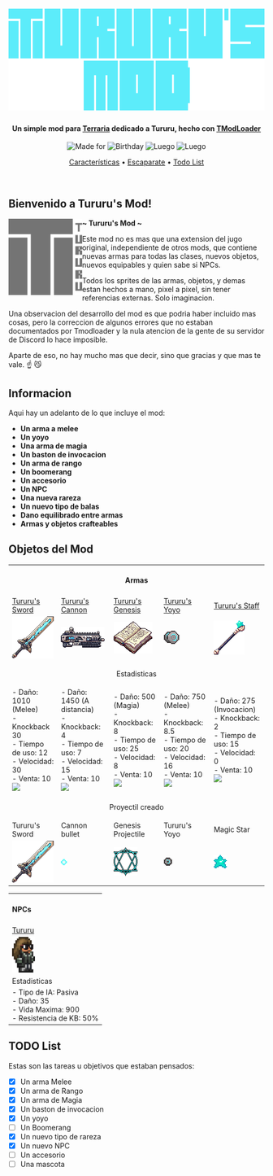 <!-- Tururu's Mod Banner -->
<h1 align="center">
    <a href="--------">
      <img alt="Tururu's Mod Logo" src="logoLetters.png" alt="TururusMod" height="200">
    </a>
</h1>

<!-- Project Description -->
<h4 align="center">Un simple mod para <a href="https://terraria.org/">Terraria</a> dedicado a Tururu, hecho con <a href="https://store.steampowered.com/app/1281930/tModLoader/">TModLoader</a></h4>

<!-- Poner aqui el video -->

<!-- Badges -->
<p align="center">
  <img src="https://img.shields.io/badge/Hecho para-Tururu-blue" alt="Made for">
  <img src="https://img.shields.io/badge/Happy-Bday-blue" alt="Birthday">
  <img src="https://img.shields.io/badge/Pa que-luego digan-blue" alt="Luego">
  <img src="https://img.shields.io/badge/Disponible en-Steam-blue" alt="Luego">
</p>

<!-- Quick links -->
<p align="center">
  <a href="#features">Características</a> •
  <a href="#showcase">Escaparate</a> •
  <a href="#todo-list">Todo List</a>
</p>


<!-- Other Badges -->
<!-- <h1>
  <a href="#--------">
    <img alt="" align="right" src="https://img.shields.io/github/stars/dpv927/TururusMod?color=0C0E0F&labelColor=0C0E0F&style=for-the-badge"/>
  </a>
  <a href="#--------">
    <img alt="" align="left" src="https://badges.pufler.dev/visits/dpv927/TururusMod?style=flat-square&label=&color=0C0E0F&logo=github&logoColor=white&labelColor=0C0E0F"/>
  </a>
</h1> -->
<br>

## Bienvenido a Tururu's Mod!

<!-- Modificar este link! -->
<a href="google.com"><img alt="TururusModLogo2" src="Logo2.png" height="150" align="left"></a>
<b>~ Tururu's Mod ~</b>

Este mod no es mas que una extension del jugo original, independiente de otros mods, que contiene nuevas armas para todas las clases, nuevos objetos, nuevos equipables y quien sabe si NPCs. 

Todos los sprites de las armas, objetos, y demas estan hechos a mano, pixel a pixel, sin tener referencias externas. Solo imaginacion.

Una observacion del desarrollo del mod es que podria haber incluido mas cosas, pero la correccion de algunos errores que no estaban documentados 
por Tmodloader y la nula atencion de la gente de su servidor de Discord lo hace imposible.

Aparte de eso, no hay mucho mas que decir, sino que gracias  y que mas te vale. :point_up: :smirk_cat:

## Informacion

Aqui hay un adelanto de lo que incluye el mod:

- **Un arma a melee**
- **Un yoyo**
- **Una arma de magia**
- **Un baston de invocacion**
- **Un arma de rango**
- **Un boomerang**
- **Un accesorio**
- **Un NPC**
- **Una nueva rareza**
- **Un nuevo tipo de balas**
- **Dano equilibrado entre armas**
- **Armas y objetos crafteables**

## Objetos del Mod

<table>
	<tbody>
		<tr>
			<td colspan="5"><h4 align="center">Armas</h4></td>
		</tr>
		<tr>
            <!-- Names and Links row -->
			<td><a href="Items/Weapons/Melee/TururusSword.png">Tururu's Sword</a></td>
			<td><a href="Items/Weapons/Ranged/TururusCannon.cs">Tururu's Cannon</a></td>
			<td><a href="Items/Weapons/Magic/TururusGenesis.cs">Tururu's Genesis</a></td>
			<td><a href="Items/Weapons/Magic/TururusGenesis.cs">Tururu's Yoyo</a></td>
			<td><a href="Items/Weapons//Summon/TururusStaff.cs">Tururu's Staff</a></td>
		</tr>
		<tr>
            <!-- Images row -->
			<td><img src='Items/Weapons/Melee/TururusSword.png'></td>
			<td><img src="Items/Weapons/Ranged/TururusCannon.png"></td>
			<td><img src="Items/Weapons/Magic/TururusGenesis.png"></td>
			<td><img src="Items/Weapons/Melee/TururusYoyo.png"></td>
			<td><img src="Items/Weapons/Summon/TururusStaff.png"></td>
		</tr>
		<tr>
            <td colspan="5"><p align="center">Estadisticas</p></td>
		</tr>
		<tr>
            <!-- Stats row -->
            <td> <!-- Tururus Sword  -->
                - Daño: 1010 (Melee)<br>
                - Knockback 30 <br>
                - Tiempo de uso: 12 <br>
                - Velocidad: 30 <br>
                - Venta: 10 <img src="https://static.wikia.nocookie.net/terraria_gamepedia/images/b/b0/Gold_Coin.gif/revision/latest?cb=20150713204755&format=original">
            </td>
			<td> <!-- Tururus Cannon  -->
                - Daño: 1450 (A distancia)<br>
                - Knockback: 4 <br>
                - Tiempo de uso: 7 <br>
                - Velocidad: 15 <br>
                - Venta: 10 <img src="https://static.wikia.nocookie.net/terraria_gamepedia/images/b/b0/Gold_Coin.gif/revision/latest?cb=20150713204755&format=original">
            </td>
			<td> <!-- Tururus Genesis  -->
                - Daño: 500 (Magia)<br>
                - Knockback: 8 <br>
                - Tiempo de uso: 25 <br>
                - Velocidad: 8 <br>
                - Venta: 10 <img src="https://static.wikia.nocookie.net/terraria_gamepedia/images/b/b0/Gold_Coin.gif/revision/latest?cb=20150713204755&format=original">
            </td>
			<td> <!-- Tururus Yoyo  -->
                - Daño: 750 (Melee)<br>
                - Knockback: 8.5 <br>
                - Tiempo de uso: 20 <br>
                - Velocidad: 16 <br>
                - Venta: 10 <img src="https://static.wikia.nocookie.net/terraria_gamepedia/images/b/b0/Gold_Coin.gif/revision/latest?cb=20150713204755&format=original">
            </td>
			<td> <!-- Tururus Staff  -->
                - Daño: 275 (Invocacion)<br>
                - Knockback: 2 <br>
                - Tiempo de uso: 15 <br>
                - Velocidad: 0 <br>
                - Venta: 10 <img src="https://static.wikia.nocookie.net/terraria_gamepedia/images/b/b0/Gold_Coin.gif/revision/latest?cb=20150713204755&format=original">
            </td>
		</tr>
		<tr>
			<td colspan="5"><p align="center">Proyectil creado</p></td>
		</tr>
        <tr>
            <!-- Projectiles row -->
			<td>Tururu's Sword</td>
			<td>Cannon bullet</td>
			<td>Genesis Projectile</td>
			<td>Tururu's Yoyo</td>
			<td>Magic Star</td>
		</tr>
		<tr>
            <!-- Images row -->
			<td><img src='Projectiles/Melee/TururusSwordProjectile.png'></td>
			<td><img src='Projectiles/Ranged/TururusCannonProjectile.png'></td>
			<td><img src='Projectiles/Magic/TururusGenesisProjectile.png'></td>
			<td><img src='Projectiles/Melee/TururusYoyoProjectile.png'></td>
			<td><img src='Example/MagicStar_example.png'></td>
		</tr>
	</tbody>
</table>

<table>
	<tbody>
		<tr>
			<td><h4>NPCs</h4></td>
		</tr>
		<tr>
			<td><a href="NPCs/Tururu.cs">Tururu</a></td>
		</tr>
		<tr>
			<td><img src="Example/Tururu_example.png" height="70px"></td>
		</tr>
		<tr>
			<td>Estadisticas</td>
		</tr>
		<tr>
			<td>
                - Tipo de IA: Pasiva<br>
                - Daño: 35<br>
                - Vida Maxima: 900<br>
                - Resistencia de KB: 50%<br>
            </td>
		</tr>
	</tbody>
</table>

## TODO List

Estas son las tareas u objetivos que estaban pensados:

- [X] Un arma Melee
- [X] Un arma de Rango 
- [X] Un arma de Magia
- [X] Un baston de invocacion
- [X] Un yoyo
- [ ] Un Boomerang
- [X] Un nuevo tipo de rareza
- [X] Un nuevo NPC
- [ ] Un accesorio
- [ ] Una mascota
